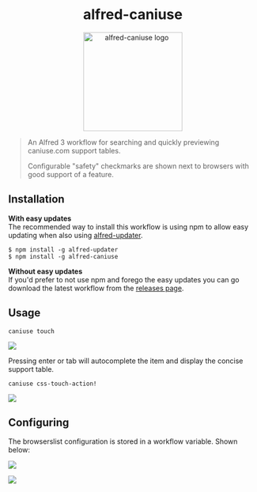 <h1 align="center">
  alfred-caniuse
</h1>

<p align="center">
  <img src="https://raw.githubusercontent.com/robjtede/alfred-caniuse/master/alfred-caniuse.png" alt="alfred-caniuse logo" height="200">
</p>

> An Alfred 3 workflow for searching and quickly previewing caniuse.com support tables.
>
> Configurable "safety" checkmarks are shown next to browsers with good support of a feature.

## Installation

**With easy updates**  
The recommended way to install this workflow is using npm to allow easy updating when also using [alfred-updater](https://github.com/SamVerschueren/alfred-updater).

```shell
$ npm install -g alfred-updater
$ npm install -g alfred-caniuse
```

**Without easy updates**  
If you'd prefer to not use npm and forego the easy updates you can go download the latest workflow from the [releases page](https://github.com/robjtede/alfred-caniuse/releases).


## Usage

```
caniuse touch
```

![](https://i.imgur.com/yPTEt85.png)

Pressing enter or tab will autocomplete the item and display the concise support table.

```
caniuse css-touch-action!
```

![](https://i.imgur.com/Ku39XTe.png)


## Configuring

The browserslist configuration is stored in a workflow variable. Shown below:

![](https://i.imgur.com/u2rRIzf.png)

![](https://i.imgur.com/ixsrcan.png)
